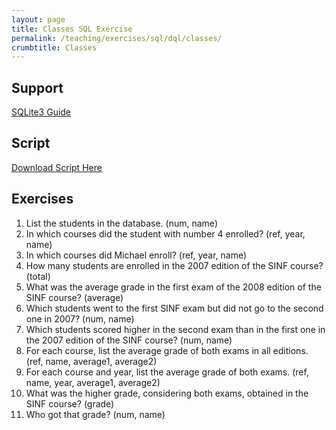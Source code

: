 ```yaml
---
layout: page
title: Classes SQL Exercise
permalink: /teaching/exercises/sql/dql/classes/
crumbtitle: Classes
---
```


## Support

[SQLite3 Guide](/teaching/exercises/sql/sqlite/)


## Script

[Download Script Here](/teaching/exercises/sql/dql/scripts/classes.sql)

## Exercises

1. List the students in the database. (num, name)
2. In which courses did the student with number 4 enrolled? (ref, year, name)
3. In which courses did Michael enroll? (ref, year, name)
4. How many students are enrolled in the 2007 edition of the SINF course? (total)
5. What was the average grade in the first exam of the 2008 edition of the SINF course? (average)
6. Which students went to the first SINF exam but did not go to the second one in 2007? (num, name)
7. Which students scored higher in the second exam than in the first one in the 2007 edition of the SINF course? (num, name)
8. For each course, list the average grade of both exams in all editions. (ref, name, average1, average2)
9. For each course and year, list the average grade of both exams. (ref, name, year, average1, average2)
10. What was the higher grade, considering both exams, obtained in the SINF course? (grade)
11. Who got that grade? (num, name)
